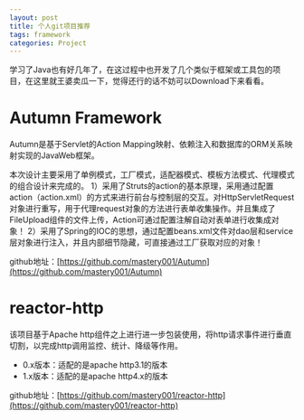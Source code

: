 ```yaml
---
layout: post
title: 个人git项目推荐
tags: framework
categories: Project
---
```


<div class="toc"></div>

学习了Java也有好几年了，在这过程中也开发了几个类似于框架或工具包的项目，在这里就王婆卖瓜一下，觉得还行的话不妨可以Download下来看看。

<!--more-->

# Autumn Framework 

Autumn是基于Servlet的Action Mapping映射、依赖注入和数据库的ORM关系映射实现的JavaWeb框架。

本次设计主要采用了单例模式，工厂模式，适配器模式、模板方法模式、代理模式的组合设计来完成的。
1）采用了Struts的action的基本原理，采用通过配置action（action.xml）的方式来进行前台与控制层的交互。对HttpServletRequest对象进行重写，用于代理request对象的方法进行表单收集操作。并且集成了FileUpload组件的文件上传，Action可通过配置注解自动对表单进行收集成对象！
2）采用了Spring的IOC的思想，通过配置beans.xml文件对dao层和service层对象进行注入，并且内部细节隐藏，可直接通过工厂获取对应的对象！

github地址：[https://github.com/mastery001/Autumn](https://github.com/mastery001/Autumn)

# reactor-http

该项目基于Apache http组件之上进行进一步包装使用，将http请求事件进行垂直切割，以完成http调用监控、统计、降级等作用。

* 0.x版本：适配的是apache http3.1的版本
* 1.x版本：适配的是apache http4.x的版本

github地址：[https://github.com/mastery001/reactor-http](https://github.com/mastery001/reactor-http)



